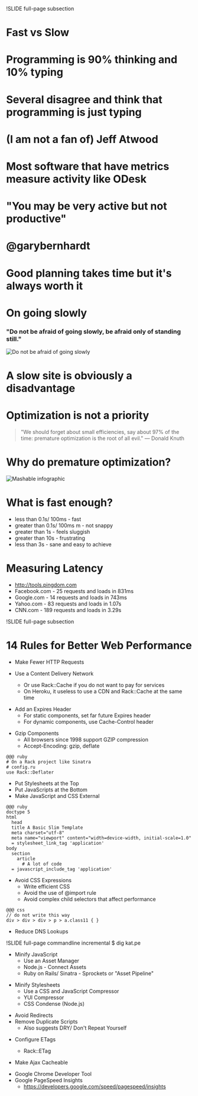 !SLIDE full-page subsection

# Fast vs Slow

<!SLIDE full-page title-slide transition=scrollUp>
# Programming is 90% thinking and 10% typing

<!SLIDE full-page title-slide transition=scrollUp>
# Several disagree and think that programming is just typing

<!SLIDE full-page title-slide transition=scrollUp>
# (I am not a fan of) Jeff Atwood

<!SLIDE full-page title-slide transition=scrollUp>
# Most software that have metrics measure activity like ODesk

<!SLIDE full-page title-slide transition=scrollUp>
# "You may be very active but not productive"
# @garybernhardt

<!SLIDE full-page title-slide transition=scrollUp>
# Good planning takes time but it's always worth it

<!SLIDE full-page title-slide transition=scrollUp>
# On going slowly
### "Do not be afraid of going slowly, be afraid only of standing still."

<!SLIDE full-page center  transition=scrollUp>
![Do not be afraid of going slowly](keep_moving.png)

<!SLIDE full-page title-slide transition=scrollUp>
# A slow site is obviously a disadvantage

<!SLIDE full-page title-slide transition=scrollUp>
# Optimization is not a priority

<!SLIDE full-page title-slide transition=scrollUp>
> "We should forget about small efficiencies, say about 97% of the time: premature optimization is the root of all evil." — Donald Knuth

<!SLIDE full-page title-slide transition=scrollUp>
# Why do premature optimization?

<!SLIDE full-page center transition=fade>
![Mashable infographic](mashable-infographic-01.png)

<!SLIDE full-page title-slide transition=scrollUp>
# What is fast enough?

<!SLIDE full-page bullets incremental transition=fade>
* less than 0.1s/ 100ms - fast
* greater than 0.1s/ 100ms m - not snappy
* greater than 1s - feels sluggish
* greater than 10s - frustrating
* less than 3s - sane and easy to achieve

<!SLIDE full-page title-slide transition=scrollUp>
# Measuring Latency

<!SLIDE full-page bullets incremental transition=fade>
* http://tools.pingdom.com
* Facebook.com - 25 requests and loads in 831ms
* Google.com - 14 requests and loads in 743ms
* Yahoo.com - 83 requests and loads in 1.07s
* CNN.com - 189 requests and loads in 3.29s


!SLIDE full-page subsection

# 14 Rules for Better Web Performance

<!SLIDE full-page bullets incremental transition=fade>

* Make Fewer HTTP Requests

* Use a Content Delivery Network
  * Or use Rack::Cache if you do not want to pay for services
  * On Heroku, it useless to use a CDN and Rack::Cache at the same time

<!SLIDE full-page bullets incremental transition=fade>
* Add an Expires Header
  * For static components, set far future Expires header
  * For dynamic components, use Cache-Control header

<!SLIDE full-page bullets incremental transition=fade>
* Gzip Components
  * All browsers since 1998 support GZIP compression
  * Accept-Encoding: gzip, deflate

<!SLIDE full-page bullets transition=scrollUp>
	@@@ ruby
	# On a Rack project like Sinatra
	# config.ru
	use Rack::Deflater

<!SLIDE full-page bullets incremental transition=fade>
* Put Stylesheets at the Top
* Put JavaScripts at the Bottom
* Make JavaScript and CSS External

<!SLIDE full-page code small transition=scrollUp>
	@@@ ruby
	doctype 5
	html
	  head
      title A Basic Slim Template
      meta charset="utf-8"
      meta name="viewport" content="width=device-width, initial-scale=1.0"
      = stylesheet_link_tag 'application'
    body
      section
        article
          # A lot of code
      = javascript_include_tag 'application'

<!SLIDE full-page bullets incremental transition=fade>
* Avoid CSS Expressions
  * Write efficient CSS
  * Avoid the use of @import rule
  * Avoid complex child selectors that affect performance

<!SLIDE full-page transition=scrollUp>
	@@@ css
	// do not write this way
	div > div > div > p > a.class11 { }


<!SLIDE full-page bullets incremental transition=fade>
* Reduce DNS Lookups

!SLIDE full-page commandline incremental
	$ dig kat.pe

<!SLIDE full-page bullets incremental transition=fade>
* Minify JavaScript
  * Use an Asset Manager
  * Node.js - Connect Assets
  * Ruby on Rails/ Sinatra - Sprockets or "Asset Pipeline"

<!SLIDE full-page bullets incremental transition=fade>
* Minify Stylesheets
  * Use a CSS and JavaScript Compressor
  * YUI Compressor
  * CSS Condense (Node.js)

<!SLIDE full-page bullets incremental transition=fade>
* Avoid Redirects
* Remove Duplicate Scripts
  * Also suggests DRY/ Don't Repeat Yourself

<!SLIDE full-page bullets incremental transition=fade>
* Configure ETags
  * Rack::ETag

* Make Ajax Cacheable


<!SLIDE full-page bullets incremental transition=fade>
* Google Chrome Developer Tool
* Google PageSpeed Insights
  * https://developers.google.com/speed/pagespeed/insights
